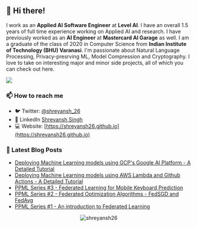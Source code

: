 ## 👋 Hi there!

<!--
**shreyansh26/shreyansh26** is a ✨ _special_ ✨ repository because its `README.md` (this file) appears on your GitHub profile.

Here are some ideas to get you started:

- 🔭 I’m currently working on ...
- 🌱 I’m currently learning ...
- 👯 I’m looking to collaborate on ...
- 🤔 I’m looking for help with ...
- 💬 Ask me about ...
- 📫 How to reach me: ...
- 😄 Pronouns: ...
- ⚡ Fun fact: ...
-->

I work as an **Applied AI Software Engineer** at **Level AI**. I have an overall 1.5 years of full time experience working on Applied AI and research. I have previously worked as an **AI Engineer** at **Mastercard AI Garage** as well. I am a graduate of the class of 2020 in Computer Science from **Indian Institute of Technology (BHU) Varanasi**. I'm passionate about Natural Language Processing, Privacy-presrving ML, Model Compression and Cryptography. I love to take on interesting major and minor side projects, all of which you can check out here.

![](https://komarev.com/ghpvc/?username=shreyansh26&color=blue)

### 📫 How to reach me
- 🐦 Twitter: [@shreyansh_26](https://twitter.com/shreyansh_26)
- 👥 LinkedIn [Shreyansh Singh](https://www.linkedin.com/in/shreyansh26/)
- 💻 Website: [https://shreyansh26.github.io](https://shreyansh26.github.io)

### 📕 Latest Blog Posts
<!-- BLOG-POST-LIST:START -->
- [Deploying Machine Learning models using GCP&#39;s Google AI Platform - A Detailed Tutorial](https://shreyansh26.github.io/post/2022-03-06_model_deployment_using_gcp_google_ai_platform/)
- [Deploying Machine Learning models using AWS Lambda and Github Actions - A Detailed Tutorial](https://shreyansh26.github.io/post/2022-01-23_model_deployment_using_aws_lambda/)
- [PPML Series #3 - Federated Learning for Mobile Keyboard Prediction](https://shreyansh26.github.io/post/2021-12-27_federated_learning_mobile_keyboard/)
- [PPML Series #2 - Federated Optimization Algorithms - FedSGD and FedAvg](https://shreyansh26.github.io/post/2021-12-18_federated_optimization_fedavg/)
- [PPML Series #1 - An introduction to Federated Learning](https://shreyansh26.github.io/post/2021-12-11_intro_to_federated_learning/)
<!-- BLOG-POST-LIST:END -->

<p align="center"> <img src="https://github-readme-stats.vercel.app/api?username=shreyansh26&show_icons=true&count_private=true&theme=tokyonight" alt="shreyansh26" />
